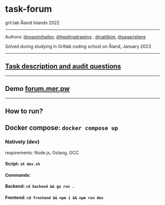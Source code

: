 # task-forum
grit:lab Åland Islands 2022

---

Authors: [@maximihajlov](https://github.com/maximihajlov), [@healingdrawing](https://github.com/healingdrawing)
, [@nattikim](https://github.com/nattikim), [@sagarishere](https://github.com/sagarishere)

Solved during studying in Gritlab coding school on Åland, January 2023

---

## [Task description and audit questions](https://github.com/01-edu/public/tree/master/subjects/forum)

---

## Demo [forum.mer.pw](https://forum.mer.pw/)

---

## How to run?

## Docker compose: `docker compose up`

### Natively (dev)

requirements: Node.js, Golang, GCC

#### Script: `sh dev.sh`

#### Commands:

#### Backend: `cd backend && go run .`

#### Frontend: `cd frontend && npm i && npm run dev`
